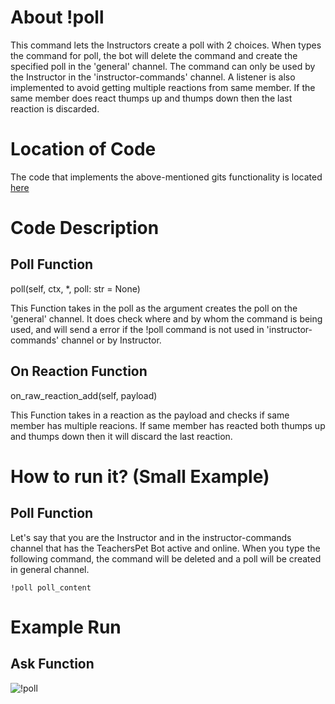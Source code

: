 # About !poll
This command lets the Instructors create a poll with 2 choices. When types the command for poll, 
the bot will delete the command and create the specified poll in the 'general' channel. The command can only be used by the Instructor in the 'instructor-commands' channel.
A listener is also implemented to avoid getting multiple reactions from same member. If the same member does react thumps up and thumps down then the last reaction is discarded.
# Location of Code
The code that implements the above-mentioned gits functionality is located [here](https://github.com/War-Keeper/TeachersPetBot/blob/main/cogs/polling.py)

# Code Description
## Poll Function

poll(self, ctx, *, poll: str = None)

This Function takes in the poll as the argument creates the poll on the 'general' channel. 
It does check where and by whom the command is being used, and will send a error if the !poll command is not used in 'instructor-commands' channel or by Instructor.

## On Reaction Function

on_raw_reaction_add(self, payload)


This Function takes in a reaction as the payload and checks if same member has multiple reacions.
If same member has reacted both thumps up and thumps down then it will discard the last reaction.

# How to run it? (Small Example)
## Poll Function
Let's say that you are the Instructor and in the instructor-commands channel that has the TeachersPet Bot active and online. 
When you type the following command, the command will be deleted and a poll will be created in general channel.
```
!poll poll_content
```

# Example Run
## Ask Function
![!poll](https://github.com/War-Keeper/TeachersPetBot/tree/main/images/gifs/polling/poll.gif)